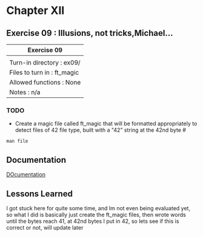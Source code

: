 
# Chapter XII
## Exercise 09 : Illusions, not tricks,Michael...

|               Exercise 09             |
|---------------------------------------|
|                           |
| Turn-in directory : ex09/				|
| Files to turn in : ft_magic			|
| Allowed functions : None				|
| Notes : n/a							|

### TODO

*  Create a magic file called ft_magic that will be formatted appropriately to detect
files of 42 file type, built with a "42" string at the 42nd byte #

```
man file
```


## Documentation

[DOcumentation](https://github.com/beauhelmi/shell00/blob/main/ex09/ft_magic)

## Lessons Learned

I got stuck here for quite some time, and Im not even being evaluated yet, so what I did is basically just create 
the ft_magic files, then wrote words until the bytes reach 41, at 42nd bytes I put in 42, so lets see if this is
correct or not, will update later



